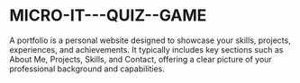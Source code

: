 # MICRO-IT---QUIZ--GAME
A portfolio is a personal website designed to showcase your skills, projects, experiences, and achievements. It typically includes key sections such as About Me, Projects, Skills, and Contact, offering a clear picture of your professional background and capabilities.
